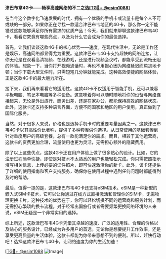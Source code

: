 **津巴布韋4G卡——畅享高速网络的不二之选[[TG💪+ @esim1088](https://t.me/s/esim1088)]**

在当今这个数字化飞速发展的时代，拥有一个优质的手机卡或流量卡是每个人不可或缺的一部分。如果你正在寻找一款适合津巴布韦地区的4G卡，那么你一定不能错过这款能够满足你所有需求的优质产品！今天，我们就来聊聊这款津巴布韦4G卡，看看它究竟有哪些亮点，以及为什么它会成为你的最佳选择。

首先，让我们谈谈这款4G卡的核心优势——速度。在现代生活中，无论是工作还是娱乐，高速网络都显得尤为重要。这款津巴布韦4G卡支持超快的网络连接，让你无论是在观看高清视频、在线游戏，还是进行视频会议时，都能享受到流畅无阻的体验。想象一下，当你打开视频通话时，再也不用担心因为网络延迟而尴尬地卡顿；当你下载大型文件时，只需短短几分钟就能完成。这种高效便捷的网络体验，正是这款4G卡的最大魅力所在。

接下来，我们再来看看它的适用性。这款4G卡不仅适用于智能手机，还可以兼容平板电脑、笔记本电脑等多种设备。这意味着你可以随时随地将你的设备与网络连接起来，无论是外出旅行、商务出差，还是在家办公，都能保持高效的网络状态。此外，这款卡还支持多种语言界面，方便不同国家和地区的用户使用，真正做到了国际化服务。

当然，对于很多人来说，价格也是选择手机卡时的重要考量因素之一。这款津巴布韦4G卡以其高性价比著称，提供了多种套餐供你选择。从日常使用的基础套餐到针对重度用户的高级套餐，总有一款能满足你的需求。而且，相较于其他运营商，这款卡的资费更加合理，流量使用也更为灵活，无需担心额外的隐藏费用。

除了以上这些优点，这款4G卡还在用户体验上做了很多贴心的设计。比如，它的注册过程简单快捷，即使是对技术不太熟悉的用户也能轻松完成。你只需按照指示填写相关信息，上传必要的证件照片，即可快速激活你的新卡。此外，该卡还提供了详细的使用指南和客户支持服务，确保你在使用过程中遇到任何问题时都能得到及时的帮助。

最后，值得一提的是，这款津巴布韦4G卡还支持eSIM技术。eSIM是一种新型的嵌入式SIM卡技术，它可以让你通过在线方式直接激活和管理你的SIM卡，无需物理更换卡片。这种技术的优势在于，你可以轻松切换不同的运营商和服务计划，而无需担心繁琐的换卡流程。对于经常出国旅行或者需要频繁更换网络环境的人来说，eSIM无疑是一个非常实用的选择。

综上所述，这款津巴布韦4G卡凭借其卓越的速度、广泛的适用性、合理的价格以及贴心的服务设计，已经成为许多用户的首选。无论你是想要提升工作效率，还是享受更高质量的生活体验，这款卡都能为你带来意想不到的便利。所以，赶快行动吧！选择这款津巴布韦4G卡，让网络速度为你的生活加速！

[[TG💪+ @esim1088](https://t.me/s/esim1088) ![Image](https://i.postimg.cc/4NQfJmqS/Snipaste-2025-05-13-00-14-12.png)]